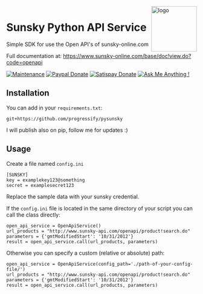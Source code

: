 <img src="https://progressify.dev/img/progressify-logo.png" alt="logo" height="120" align="right" />

# Sunsky Python API Service

Simple SDK for use the Open API's of sunsky-online.com

Full documentation at: https://www.sunsky-online.com/base/doc!view.do?code=openapi

[![Maintenance](https://img.shields.io/badge/Maintained%3F-yes-green.svg)](https://github.com/progressify/sunsky-python-api-service/graphs/commit-activity)
[![Paypal Donate](https://img.shields.io/badge/PayPal-Donate%20to%20Author-blue.svg)](https://www.paypal.me/progressify) 
[![Satispay Donate](https://img.shields.io/badge/Satispay-Donate%20to%20Author-red.svg)](https://tag.satispay.com/progressify) 
[![Ask Me Anything !](https://img.shields.io/badge/Ask%20me-anything-1abc9c.svg)](https://github.com/progressify/sunsky-python-api-service/issues)


## Installation

You can add in your `requirements.txt`:

```
git+https://github.com/progressify/pysunsky
```

I will publish also on pip, follow me for updates :)


## Usage

Create a file named `config.ini`

```
[SUNSKY]
key = examplekey123@something
secret = examplesecret123
```

Replace the sample data with your sunsky credential.

If the `config.ini` file is located in the same directory of your script you can call the class directly:

```
open_api_service = OpenApiService()
url_products = "http://www.sunsky-api.com/openapi/product!search.do"
parameters = {'gmtModifiedStart': '10/31/2012'}
result = open_api_service.call(url_products, parameters)
```

Otherwise you can specify a custom (relative or absolute) path:

```
open_api_service = OpenApiService(config_path='./path-of-your-config-file/')
url_products = "http://www.sunsky-api.com/openapi/product!search.do"
parameters = {'gmtModifiedStart': '10/31/2012'}
result = open_api_service.call(url_products, parameters)
```
